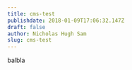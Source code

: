 ```yaml
---
title: cms-test
publishdate: 2018-01-09T17:06:32.147Z
draft: false
author: Nicholas Hugh Sam
slug: cms-test
---
```

balbla
